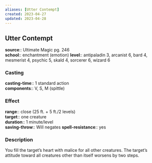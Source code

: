 ```yaml
---
aliases: [Utter Contempt]
created: 2023-04-27
updated: 2023-04-28
---
```


## Utter Contempt

**source**:: Ultimate Magic pg. 246  
**school**:: enchantment (emotion)
**level**:: antipaladin 3, arcanist 6, bard 4, mesmerist 4, psychic 5, skald 4, sorcerer 6, wizard 6

### Casting

**casting-time**:: 1 standard action  
**components**:: V, S, M (spittle)

### Effect

**range**:: close (25 ft. + 5 ft./2 levels)  
**target**:: one creature  
**duration**:: 1 minute/level  
**saving-throw**:: Will negates
**spell-resistance**:: yes

### Description

You fill the target’s heart with malice for all other creatures. The target’s attitude toward all creatures other than itself worsens by two steps.
